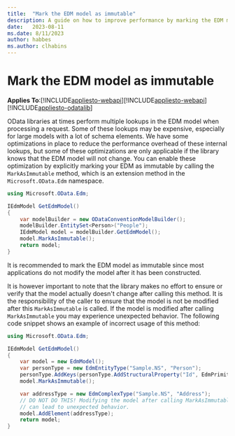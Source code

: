 ```yaml
---
title:  "Mark the EDM model as immutable"
description: A guide on how to improve performance by marking the EDM model as immutable.
date:   2023-08-11
ms.date: 8/11/2023
author: habbes
ms.author: clhabins
---
```


# Mark the EDM model as immutable

**Applies To**:[!INCLUDE[appliesto-webapi](../includes/appliesto-webapi-v8.md)][!INCLUDE[appliesto-webapi](../includes/appliesto-webapi-v7.md)][!INCLUDE[appliesto-odatalib](../includes/appliesto-odatalib-v7.md)]

OData libraries at times perform multiple lookups in the EDM model when processing a request. Some of these lookups may be expensive, especially for large models with a lot of schema elements.
We have some optimizations in place to reduce the performance overhead of these internal lookups, but some of these optimizations are only applicable if the library knows that the EDM model will not change. You can enable these optimization by explicitly marking your EDM as immutable by calling the `MarkAsImmutable` method, which is an extension method in the `Microsoft.OData.Edm` namespace.

```csharp
using Microsoft.OData.Edm;

IEdmModel GetEdmModel()
{
    var modelBuilder = new ODataConventionModelBuilder();
    modelBuilder.EntitySet<Person>("People");
    IEdmModel model = modelBuilder.GetEdmModel();
    model.MarkAsImmutable();
    return model;
}
```

It is recommended to mark the EDM model as immutable since most applications do not modify the model after it has been constructed.

It is however important to note that the library makes no effort to ensure or verify that the model actually doesn't change after calling this method. It is the responsibility of the caller to ensure that the model is not be modified after this `MarkAsImmutable` is called. If the model is modified after calling `MarkAsImmutable` you may experience unexpected behavior. The following code snippet shows an example of incorrect usage of this method:

```csharp
using Microsoft.OData.Edm;

IEdmModel GetEdmModel()
{
    var model = new EdmModel();
    var personType = new EdmEntityType("Sample.NS", "Person");
    personType.AddKeys(personType.AddStructuralProperty("Id", EdmPrimitiveTypeKind.Int32, isNullable: false));
    model.MarkAsImmutable();

    var addressType = new EdmComplexType("Sample.NS", "Address");
    // DO NOT DO THIS! Modifying the model after calling MarkAsImmutable
    // can lead to unexpected behavior.
    model.AddElement(addressType);
    return model;
}
```
